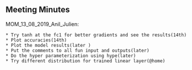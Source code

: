 ## Meeting Minutes

MOM_13_08_2019_Anil_Julien:

    * Try tanh at the fc1 for better gradients and see the results(14th) 
    * Plot accuracies(14th) 
    * Plot the model results(later ) 
    * Put the comments to all fun input and outputs(later) 
    * Do the hyper parameterization using hype(later) 
    * Try different distribution for trained linear layer(@home)

